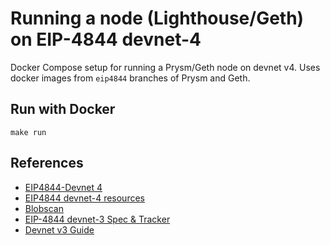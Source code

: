 # Running a node (Lighthouse/Geth) on EIP-4844 devnet-4

Docker Compose setup for running a Prysm/Geth node on devnet v4. Uses docker images from `eip4844` branches of Prysm and Geth.

## Run with Docker

```
make run
```

## References

- [EIP4844-Devnet 4](https://notes.ethereum.org/@samcm/eip4844-devnet-4)
- [EIP4844 devnet-4 resources](https://4844-devnet-4.ethpandaops.io/)
- [Blobscan](https://blobscan.4844-devnet-4.ethpandaops.io/)
- [EIP-4844 devnet-3 Spec & Tracker](https://notes.ethereum.org/@timbeiko/4844-devnet-3)
- [Devnet v3 Guide](https://hackmd.io/@inphi/Hk_cLBJFo)
